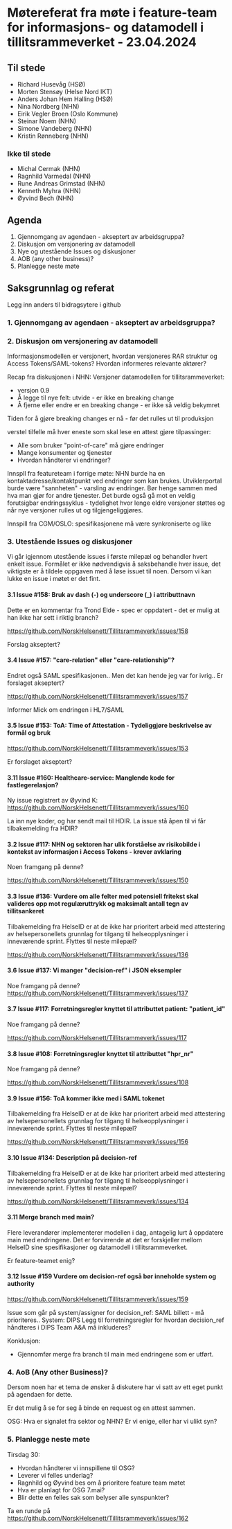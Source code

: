 # Møtereferat fra møte i feature-team for informasjons- og datamodell i tillitsrammeverket - 23.04.2024

## Til stede

- Richard Husevåg (HSØ)
- Morten Stensøy (Helse Nord IKT)
- Anders Johan Hem Halling (HSØ)
- Nina Nordberg (NHN)
- Eirik Vegler Broen (Oslo Kommune)
- Steinar Noem (NHN)
- Simone Vandeberg (NHN)
- Kristin Rønneberg (NHN)

### Ikke til stede
- Michal Cermak (NHN)
- Ragnhild Varmedal (NHN)
- Rune Andreas Grimstad (NHN)
- Kenneth Myhra (NHN)
- Øyvind Bech (NHN)


## Agenda

1. Gjennomgang av agendaen - akseptert av arbeidsgruppa?
2. Diskusjon om versjonering av datamodell
3. Nye og utestående Issues og diskusjoner
4. AOB (any other business)?
5. Planlegge neste møte

## Saksgrunnlag og referat

Legg inn anders til bidragsytere i github

### 1. Gjennomgang av agendaen - akseptert av arbeidsgruppa?

### 2. Diskusjon om versjonering av datamodell

Informasjonsmodellen er versjonert, hvordan versjoneres RAR struktur og Access Tokens/SAML-tokens? Hvordan informeres relevante aktører?

Recap fra diskusjonen i NHN:
Versjoner datamodellen for tillitsrammeverket:
- versjon 0.9
- Å legge til nye felt: utvide - er ikke en breaking change
- Å fjerne eller endre er en breaking change - er ikke så veldig bekymret

Tiden for å gjøre breaking changes er nå - før det rulles ut til produksjon

versteI  tilfelle må hver eneste som skal lese en attest gjøre tilpassinger:
- Alle som bruker "point-of-care" må gjøre endringer
- Mange konsumenter og tjenester
- Hvordan håndterer vi endringer?


Innspll fra featureteam i forrige møte: 
NHN burde ha en kontaktadresse/kontaktpunkt ved endringer som kan brukes. Utviklerportal burde være "sannheten" - varsling av endringer. Bør henge sammen med hva man gjør for andre tjenester.
Det burde også gå mot en veldig forutsigbar endringssyklus - tydelighet hvor lenge eldre versjoner støttes og når nye versjoner rulles ut og tilgjengeliggjøres.

Innspill fra CGM/OSLO: spesifikasjonene må være synkroniserte og like

### 3. Utestående Issues og diskusjoner

Vi går igjennom utestående issues i første milepæl og behandler hvert enkelt issue.
Formålet er ikke nødvendigvis å saksbehandle hver issue, det viktigste er å tildele oppgaven med å løse issuet til noen. Dersom vi kan lukke en issue i møtet er det fint.

#### 3.1 Issue #158: Bruk av dash (-) og underscore (_) i attributtnavn

Dette er en kommentar fra Trond Elde - spec er oppdatert - det er mulig at han ikke har sett i riktig branch?

https://github.com/NorskHelsenett/Tillitsrammeverk/issues/158

Forslag akseptert?

#### 3.4 Issue #157: "care-relation" eller "care-relationship"?

Endret også SAML spesifikasjonen.. Men det kan hende jeg var for ivrig..
Er forslaget akseptert?

https://github.com/NorskHelsenett/Tillitsrammeverk/issues/157

Informer Mick om endringen i HL7/SAML

#### 3.5 Issue #153: ToA: Time of Attestation - Tydeliggjøre beskrivelse av formål og bruk

https://github.com/NorskHelsenett/Tillitsrammeverk/issues/153

Er forslaget akseptert?

#### 3.11 Issue #160: Healthcare-service: Manglende kode for fastlegerelasjon?

Ny issue registrert av Øyvind K:
https://github.com/NorskHelsenett/Tillitsrammeverk/issues/160

La inn nye koder, og har sendt mail til HDIR.
La issue stå åpen til vi får tilbakemelding fra HDIR?

#### 3.2 Issue #117: NHN og sektoren har ulik forståelse av risikobilde i kontekst av informasjon i Access Tokens - krever avklaring

Noen framgang på denne?

https://github.com/NorskHelsenett/Tillitsrammeverk/issues/150

#### 3.3 Issue #136: Vurdere om alle felter med potensiell fritekst skal valideres opp mot regulæruttrykk og maksimalt antall tegn av tillitsankeret

Tilbakemelding fra HelseID er at de ikke har prioritert arbeid med attestering av helsepersonellets grunnlag for tilgang til helseopplysninger i inneværende sprint. Flyttes til neste milepæl?

https://github.com/NorskHelsenett/Tillitsrammeverk/issues/136


#### 3.6 Issue #137: Vi manger "decision-ref" i JSON eksempler

Noe framgang på denne?
https://github.com/NorskHelsenett/Tillitsrammeverk/issues/137

#### 3.7 Issue #117: Forretningsregler knyttet til attributtet patient: "patient_id"

Noe framgang på denne?

https://github.com/NorskHelsenett/Tillitsrammeverk/issues/117

#### 3.8 Issue #108: Forretningsregler knyttet til attributtet "hpr_nr"

Noe framgang på denne?

https://github.com/NorskHelsenett/Tillitsrammeverk/issues/108

#### 3.9 Issue #156: ToA kommer ikke med i SAML tokenet

Tilbakemelding fra HelseID er at de ikke har prioritert arbeid med attestering av helsepersonellets grunnlag for tilgang til helseopplysninger i inneværende sprint. Flyttes til neste milepæl?

https://github.com/NorskHelsenett/Tillitsrammeverk/issues/156

#### 3.10 Issue #134: Description på decision-ref

Tilbakemelding fra HelseID er at de ikke har prioritert arbeid med attestering av helsepersonellets grunnlag for tilgang til helseopplysninger i inneværende sprint. Flyttes til neste milepæl?

https://github.com/NorskHelsenett/Tillitsrammeverk/issues/134

#### 3.11 Merge branch med main?

Flere leverandører implementerer modellen i dag, antagelig lurt å oppdatere main med endringene. Det er forvirrende at det er forskjeller mellom HelseID sine spesifikasjoner og datamodell i tillitsrammeverket.

Er feature-teamet enig?

#### 3.12 Issue #159 Vurdere om decision-ref også bør inneholde system og authority

https://github.com/NorskHelsenett/Tillitsrammeverk/issues/159

Issue som går på system/assigner for decision_ref: SAML billett - må prioriteres..
System: DIPS
Legg til forretningsregler for hvordan decision_ref håndteres i DIPS
Team A&A må inkluderes?

Konklusjon:
- Gjennomfør merge fra branch til main med endringene som er utført.

### 4. AoB (Any other Business)?

Dersom noen har et tema de ønsker å diskutere har vi satt av ett eget punkt på agendaen for dette.

Er det mulig å se for seg å binde en request og en attest sammen.

OSG:
Hva er signalet fra sektor og NHN?
Er vi enige, eller har vi ulikt syn?

### 5. Planlegge neste møte
Tirsdag 30:
- Hvordan håndterer vi innspillene til OSG?
- Leverer vi felles underlag?
- Ragnhild og Øyvind bes om å prioritere feature team møtet
- Hva er planlagt for OSG 7.mai?
- Blir dette en felles sak som belyser alle synspunkter?

Ta en runde på https://github.com/NorskHelsenett/Tillitsrammeverk/issues/162
